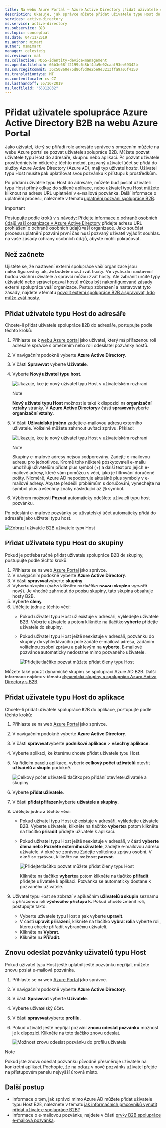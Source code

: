 ```yaml
---
title: Na webu Azure Portal – Azure Active Directory přidat uživatele spolupráce B2B | Dokumentace Microsoftu
description: Ukazuje, jak správce můžete přidat uživatele typu Host do jejich adresáře z partnerské organizace pomocí spolupráce B2B ve službě Azure Active Directory (Azure AD).
services: active-directory
ms.service: active-directory
ms.subservice: B2B
ms.topic: conceptual
ms.date: 04/11/2019
ms.author: mimart
author: msmimart
manager: celestedg
ms.reviewer: mal
ms.collection: M365-identity-device-management
ms.openlocfilehash: 66b3e68ff2199c6a8bf4da9e02caaf93ee69342b
ms.sourcegitcommit: 36c50860e75d86f0d0e2be9e3213ffa9a06f4150
ms.translationtype: MT
ms.contentlocale: cs-CZ
ms.lasthandoff: 05/16/2019
ms.locfileid: "65812832"
---
```

# <a name="add-azure-active-directory-b2b-collaboration-users-in-the-azure-portal"></a>Přidat uživatele spolupráce Azure Active Directory B2B na webu Azure Portal

Jako uživatel, který se přiřadí role adresáře správce s omezením můžete na webu Azure portal se pozvat uživatele spolupráce B2B. Můžete pozvat uživatele typu Host do adresáře, skupinu nebo aplikaci. Po pozvat uživatele prostřednictvím některé z těchto metod, pozvaný uživatel účet se přidá do služby Azure Active Directory (Azure AD), mají typ uživatel *hosta*. Uživatel typu Host musíte pak uplatňovat svou pozvánku k přístupu k prostředkům.

Po přidání uživatele typu Host do adresáře, můžete buď poslat uživateli typu Host přímý odkaz do sdílené aplikace, nebo uživatel typu Host můžete kliknout na adresu URL uplatnění v e-mailová pozvánka. Další informace o uplatnění procesu, naleznete v tématu [uplatnění pozvání spolupráce B2B](redemption-experience.md).

> [!IMPORTANT]
> Postupujte podle kroků v [s návody: Přidejte informace o ochraně osobních údajů vaší organizace v Azure Active Directory](https://aka.ms/adprivacystatement) přidejte adresu URL prohlášení o ochraně osobních údajů vaší organizace. Jako součást procesu uplatnění pozvání první čas musí pozvaný uživatel vyjádřit souhlas. na vaše zásady ochrany osobních údajů, abyste mohli pokračovat. 

## <a name="before-you-begin"></a>Než začnete

Ujistěte se, že nastavení externí spolupráce vaší organizace jsou nakonfigurovány tak, že budete moct zvát hosty. Ve výchozím nastavení budou všichni uživatelé a správci můžou zvát hosty. Ale zabránit určité typy uživatelé nebo správci pozval hostů můžou být nakonfigurované zásady externí spolupráce vaší organizace. Postup zobrazení a nastavovat tyto zásady, najdete v tématu [povolit externí spolupráce B2B a spravovat, kdo může zvát hosty](delegate-invitations.md).

## <a name="add-guest-users-to-the-directory"></a>Přidat uživatele typu Host do adresáře

Chcete-li přidat uživatele spolupráce B2B do adresáře, postupujte podle těchto kroků:

1. Přihlaste se k [webu Azure portal](https://portal.azure.com) jako uživatel, který má přiřazenou roli adresáře správce s omezením nebo roli odesílatel pozvánky hostů.
2. V navigačním podokně vyberte **Azure Active Directory**.
3. V části **Spravovat** vyberte **Uživatele**.
4. Vyberte **Nový uživatel typu host**.

   ![Ukazuje, kde je nový uživatel typu Host v uživatelském rozhraní](./media/add-users-administrator/NewGuestUser-Directory.png) 
 
   > [!NOTE]
   > **Nový uživatel typu Host** možnost je také k dispozici na **organizační vztahy** stránky. V **Azure Active Directory**v části **spravovat**vyberte **organizační vztahy**.

5. V části **Uživatelské jméno** zadejte e-mailovou adresu externího uživatele. Volitelně můžete zahrnout uvítací zprávu. Příklad:

   ![Ukazuje, kde je nový uživatel typu Host v uživatelském rozhraní](./media/add-users-administrator/InviteGuest.png) 

    > [!NOTE]
    > Skupiny e-mailové adresy nejsou podporovány. Zadejte e-mailovou adresu pro jednotlivce. Kromě toho některé poskytovateli e-mailu umožňují uživatelům přidat plus symbol (+) a další text pro jejich e-mailové adresy, které vám pomůžou s věci, jako je filtrování doručené pošty. Nicméně, Azure AD nepodporuje aktuálně plus symboly v e-mailové adresy. Abyste předešli problémům s doručování, vynechejte na symbol plus a všechny znaky následující až @ symbol.

6. Výběrem možnosti **Pozvat** automaticky odešlete uživateli typu host pozvánku. 
 
Po odeslání e-mailové pozvánky se uživatelský účet automaticky přidá do adresáře jako uživatel typu host.


![Zobrazí uživatele B2B uživatele typu Host](./media/add-users-administrator/GuestUserType.png)  

## <a name="add-guest-users-to-a-group"></a>Přidat uživatele typu Host do skupiny
Pokud je potřeba ručně přidat uživatele spolupráce B2B do skupiny, postupujte podle těchto kroků:

1. Přihlaste se na web [Azure Portal](https://portal.azure.com) jako správce.
2. V navigačním podokně vyberte **Azure Active Directory**.
3. V části **spravovat**vyberte **skupiny**.
4. Vyberte skupinu (nebo klikněte na tlačítko **novou skupinu** vytvořit nový). Je vhodné zahrnout do popisu skupiny, tato skupina obsahuje hosty B2B.
5. Vyberte **členy**. 
6. Udělejte jednu z těchto věcí:
   - Pokud uživatel typu Host už existuje v adresáři, vyhledejte uživatele B2B. Vyberte uživatele a potom klikněte na tlačítko **vyberte** přidejte uživatele do skupiny.
   - Pokud uživatel typu Host ještě neexistuje v adresáři, pozvánku do skupiny do vyhledávacího pole zadáte e-mailová adresa, zadáním volitelnou osobní zprávu a pak levým na **vyberte**. E-mailové pozvánce automaticky nedostane mimo pozvaného uživatele.
     
     ![Přidejte tlačítko pozvat můžete přidat členy typu Host](./media/add-users-administrator/GroupInvite.png)
   
Můžete také použít dynamické skupiny se spoluprací Azure AD B2B. Další informace najdete v tématu [dynamické skupiny a spolupráce Azure Active Directory s B2B](use-dynamic-groups.md).

## <a name="add-guest-users-to-an-application"></a>Přidat uživatele typu Host do aplikace

Chcete-li přidat uživatele spolupráce B2B do aplikace, postupujte podle těchto kroků:

1. Přihlaste se na web [Azure Portal](https://portal.azure.com) jako správce.
2. V navigačním podokně vyberte **Azure Active Directory**.
3. V části **spravovat**vyberte **podnikové aplikace** > **všechny aplikace**.
4. Vyberte aplikaci, ke kterému chcete přidat uživatele typu Host.
5. Na řídicím panelu aplikace, vyberte **celkový počet uživatelů** otevřít **uživatelů a skupin** podokně.

    ![Celkový počet uživatelů tlačítko pro přidání otevřete uživatelé a skupiny](./media/add-users-administrator/AppUsersAndGroups.png)

6. Vyberte **přidat uživatele**.
7. V části **přidat přiřazení**vyberte **uživatele a skupiny**.
8. Udělejte jednu z těchto věcí:
   - Pokud uživatel typu Host už existuje v adresáři, vyhledejte uživatele B2B. Vyberte uživatele, klikněte na tlačítko **vyberte**a potom klikněte na tlačítko **přiřadit** přidejte uživatele k aplikaci.
   - Pokud uživatel typu Host ještě neexistuje v adresáři, v části **vyberte člena nebo Pozvěte externího uživatele**, zadejte e-mailovou adresu uživatele. V okně se zprávou Zadejte volitelnou zprávu osobní. V okně se zprávou, klikněte na možnost **pozvat**.
           
       ![Přidejte tlačítko pozvat můžete přidat členy typu Host](./media/add-users-administrator/AppInviteUsers.png)
   
      Klikněte na tlačítko **vyberte**a potom klikněte na tlačítko **přiřadit** přidejte uživatele k aplikaci. Pozvánka se automaticky dostane k pozvaného uživatele.

9. Uživatel typu Host se zobrazí v aplikačním **uživatelů a skupin** seznamu s přiřazenou rolí **výchozího přístupu k**. Pokud chcete změnit roli, postupujte takto:
   - Vyberte uživatele typu Host a pak vyberte **upravit**. 
   - V části **upravit přiřazení**, klikněte na tlačítko **vybrat roli**a vyberte roli, kterou chcete přiřadit vybranému uživateli.
   - Klikněte na **Vybrat**.
   - Klikněte na **Přiřadit**.
 
## <a name="resend-invitations-to-guest-users"></a>Znovu odeslat pozvánky uživatelů typu Host

Pokud uživatel typu Host ještě uplatnit ještě pozvánku nepřijal, můžete znovu poslat e-mailová pozvánka.

1. Přihlaste se na web [Azure Portal](https://portal.azure.com) jako správce.
2. V navigačním podokně vyberte **Azure Active Directory**.
3. V části **Spravovat** vyberte **Uživatele**.
5. Vyberte uživatelský účet.
6. V části **spravovat**vyberte **profilu**.
7. Pokud uživatel ještě nepřijal pozvání **znovu odeslat pozvánku** možnost je k dispozici. Klikněte na toto tlačítko znovu odeslat.

   ![Možnost znovu odeslat pozvánku do profilu uživatele](./media/add-users-administrator/Resend-Invitation.png)

> [!NOTE]
> Pokud jste znovu odeslat pozvánku původně přesměruje uživatele na konkrétní aplikaci, Pochopte, že na odkaz v nové pozvánky uživatel přejde na přístupovém panelu nejvyšší úrovně místo.

## <a name="next-steps"></a>Další postup

- Informace o tom, jak správci mimo Azure AD můžete přidat uživatele typu Host B2B, naleznete v tématu [jak informačních pracovníků vynutit přidat uživatele spolupráce B2B?](add-users-information-worker.md)
- Informace o e-mailovou pozvánku, najdete v části [prvky B2B spolupráce e-mailová pozvánka](invitation-email-elements.md).

